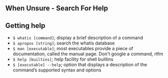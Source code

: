 ## When Unsure - Search For Help

## Getting help

* `$ whatis [command]`; display a brief description of a command
* `$ apropos [string]`; search the whatis database
* `$ man [executable]`; most executables provide a piece of documentation, called the manual page. Don't google a command, rtfm
* `$ help [builtins]`; help facility for shell builtins
* `$ [executable] --help`; option that displays a description
of the command’s supported syntax and options
